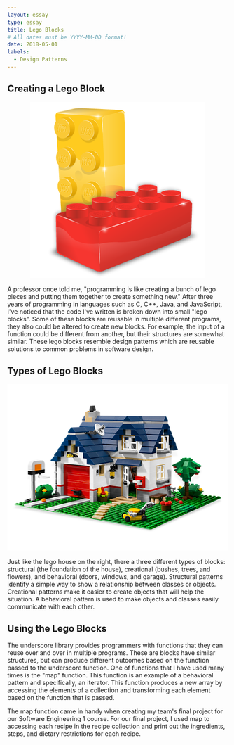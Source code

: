 ```yaml
---
layout: essay
type: essay
title: Lego Blocks 
# All dates must be YYYY-MM-DD format!
date: 2018-05-01
labels:
  - Design Patterns
---
```


## Creating a Lego Block

<center>
  <div class="ui small right floated image">
    <img class="ui image" src="../images/lego.png">
  </div>
</center>

A professor once told me, "programming is like creating a bunch of lego pieces and putting them together to create something new." After three years of programming in languages such as C, C++, Java, and JavaScript, I've noticed that the code I've written is broken down into small "lego blocks". Some of these blocks are reusable in multiple different programs, they also could be altered to create new blocks. For example, the input of a function could be different from another, but their structures are somewhat similar. These lego blocks resemble design patterns which are reusable solutions to common problems in software design.


## Types of Lego Blocks

<center>
  <div class="ui medium right floated image">
    <img class="ui image" src="../images/legoHouse.png">
  </div>
</center>

Just like the lego house on the right, there a three different types of blocks: structural (the foundation of the house), creational (bushes, trees, and flowers), and behavioral (doors, windows, and garage). Structural patterns identify a simple way to show a relationship between classes or objects. Creational patterns make it easier to create objects that will help the situation. A behavioral pattern is used to make objects and classes easily communicate with each other.

## Using the Lego Blocks

The underscore library provides programmers with functions that they can reuse over and over in multiple programs. These are blocks have similar structures, but can produce different outcomes based on the function passed to the underscore function. One of functions that I have used many times is the "map" function. This function is an example of a behavioral pattern and specifically, an iterator. This function produces a new array by accessing the elements of a collection and transforming each element based on the function that is passed. 

The map function came in handy when creating my team's final project for our Software Engineering 1 course. For our final project, I used map to accessing each recipe in the recipe collection and print out the ingredients, steps, and dietary restrictions for each recipe. 


